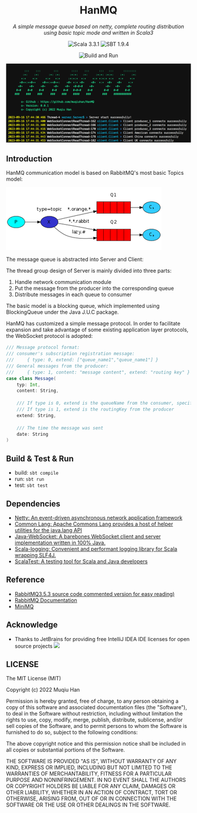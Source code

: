 <div align="center">

# HanMQ

*A simple message queue based on netty, complete routing distribution using basic topic mode and written in Scala3*

![Scala 3.3.1](https://img.shields.io/badge/Scala3.3.0-%23DC322F)
![SBT 1.9.4](https://img.shields.io/badge/SBT1.9.2-%23380D09)

![Build and Run](https://github.com/muqiuhan/HanMQ/actions/workflows/BuildAndTest.yaml/badge.svg)

<img src="./.github/demo.png">

</div>

## Introduction
HanMQ communication model is based on RabbitMQ's most basic Topics model:

![](./.github/rabbitmq-topic-mode.png)

The message queue is abstracted into Server and Client:

The thread group design of Server is mainly divided into three parts:
1. Handle network communication module
2. Put the message from the producer into the corresponding queue
3. Distribute messages in each queue to consumer

The basic model is a blocking queue, which implemented using BlockingQueue under the Java J.U.C package.

HanMQ has customized a simple message protocol. In order to facilitate expansion and take advantage of some existing application layer protocols, the WebSocket protocol is adopted:

```scala
/// Message protocol format:
/// consumer's subscription registration message:
///     { type: 0, extend: ["queue_name1","queue_name1"] }
/// General messages from the producer:
///     { type: 1, content: "message content", extend: "routing key" }
case class Message(
    typ: Int,
    content: String,

    /// If type is 0, extend is the queueName from the consumer, specifying which queue to connect to.
    /// If type is 1, extend is the routingKey from the producer
    extend: String,

    /// The time the message was sent
    date: String
)
```

## Build & Test & Run

- build: `sbt compile`
- run: `sbt run`
- test: `sbt test`

## Dependencies
- [Netty: An event-driven asynchronous network application framework](https://github.com/netty/netty)
- [Common Lang: Apache Commons Lang provides a host of helper utilities for the java.lang API](https://commons.apache.org/proper/commons-lang/)
- [Java-WebSocket: A barebones WebSocket client and server implementation written in 100% Java.](https://github.com/TooTallNate/Java-WebSocket)
- [Scala-logging: Convenient and performant logging library for Scala wrapping SLF4J.](https://github.com/lightbend-labs/scala-logging)
- [ScalaTest: A testing tool for Scala and Java developers](https://github.com/scalatest/scalatest)

## Reference
- [RabbitMQ3.5.3 source code commented version for easy reading)](https://github.com/sky-big/RabbitMQ)
- [RabbitMQ Documentation](https://www.rabbitmq.com/documentation.html)
- [MiniMQ](https://github.com/Mr-Hades1/minimq)

## Acknowledge
- Thanks to JetBrains for providing free IntelliJ IDEA IDE licenses for open source projects
  <img src="https://resources.jetbrains.com/storage/products/company/brand/logos/jb_beam.svg" height="100px">

## LICENSE
The MIT License (MIT)

Copyright (c) 2022 Muqiu Han

Permission is hereby granted, free of charge, to any person obtaining a copy
of this software and associated documentation files (the "Software"), to deal
in the Software without restriction, including without limitation the rights
to use, copy, modify, merge, publish, distribute, sublicense, and/or sell
copies of the Software, and to permit persons to whom the Software is
furnished to do so, subject to the following conditions:

The above copyright notice and this permission notice shall be included in all
copies or substantial portions of the Software.

THE SOFTWARE IS PROVIDED "AS IS", WITHOUT WARRANTY OF ANY KIND, EXPRESS OR
IMPLIED, INCLUDING BUT NOT LIMITED TO THE WARRANTIES OF MERCHANTABILITY,
FITNESS FOR A PARTICULAR PURPOSE AND NONINFRINGEMENT. IN NO EVENT SHALL THE
AUTHORS OR COPYRIGHT HOLDERS BE LIABLE FOR ANY CLAIM, DAMAGES OR OTHER
LIABILITY, WHETHER IN AN ACTION OF CONTRACT, TORT OR OTHERWISE, ARISING FROM,
OUT OF OR IN CONNECTION WITH THE SOFTWARE OR THE USE OR OTHER DEALINGS IN THE
SOFTWARE.
